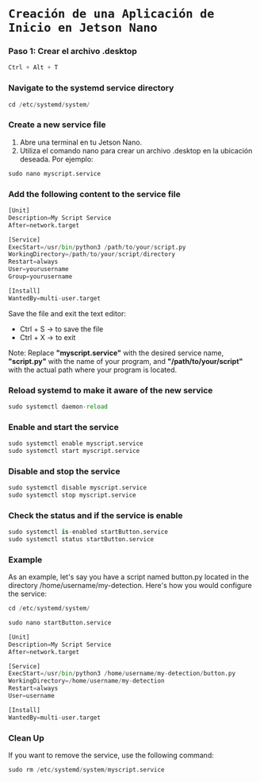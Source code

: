 # **`Creación de una Aplicación de Inicio en Jetson Nano`**

### Paso 1: Crear el archivo .desktop


```python
Ctrl + Alt + T
```

### Navigate to the systemd service directory


```python
cd /etc/systemd/system/
```

### Create a new service file
1. Abre una terminal en tu Jetson Nano.
2. Utiliza el comando nano para crear un archivo .desktop en la ubicación deseada. Por ejemplo:


```python
sudo nano myscript.service
```

### Add the following content to the service file


```python
[Unit]
Description=My Script Service
After=network.target

[Service]
ExecStart=/usr/bin/python3 /path/to/your/script.py
WorkingDirectory=/path/to/your/script/directory
Restart=always
User=yourusername
Group=yourusername

[Install]
WantedBy=multi-user.target
```

Save the file and exit the text editor:
*   Ctrl + S -> to save the file
*   Ctrl + X -> to exit

Note: Replace **"myscript.service"** with the desired service name, **"script.py"** with the name of your program, and **"/path/to/your/script"** with the actual path where your program is located.

### Reload systemd to make it aware of the new service


```python
sudo systemctl daemon-reload
```

### Enable and start the service


```python
sudo systemctl enable myscript.service
sudo systemctl start myscript.service
```

### Disable and stop the service


```python
sudo systemctl disable myscript.service
sudo systemctl stop myscript.service
```

### Check the status and if the service is enable


```python
sudo systemctl is-enabled startButton.service
sudo systemctl status startButton.service
```

### Example

As an example, let's say you have a script named button.py located in the directory /home/username/my-detection. Here's how you would configure the service:


```python
cd /etc/systemd/system/

sudo nano startButton.service

[Unit]
Description=My Script Service
After=network.target

[Service]
ExecStart=/usr/bin/python3 /home/username/my-detection/button.py
WorkingDirectory=/home/username/my-detection
Restart=always
User=username

[Install]
WantedBy=multi-user.target
```

### Clean Up

If you want to remove the service, use the following command:


```python
sudo rm /etc/systemd/system/myscript.service
```
